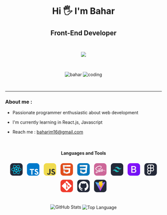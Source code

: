 <h1 align="center">Hi 🖐 I'm Bahar</h1> 
<h2 align="center">Front-End Developer</h2> 
 <br>
 <p align="center">
  <a href="https://www.linkedin.com/in/bahar-jafarimehr/"><img
      src="https://img.shields.io/badge/LinkedIn-0077B5?style=for-the-badge&labelColor=f4f4f4&logo=linkedin&logoColor=0077B5&link=https://www.linkedin.com/in/mre-dev/"></a>

</p>
<br>
<p align="center"> <span align="left"><img src="https://komarev.com/ghpvc/?username=bahar-jfr&label=Profile%20views&color=0e75b6&style=flat" alt="bahar" /></span>
<span align="right">
<img  alt="coding" width="350" src="https://cdn.dribbble.com/users/4767249/screenshots/19975971/media/5ece3734f172e867e512f8a690822c66.gif"></span>  </p>
<br><hr>
<p align="left">
<h3> About me :</h3>

- Passionate programmer enthusiastic about web development

- I'm currently learning in React.js, Javascript

- Reach me : baharjm16@gmail.com
</p>
<br>
<h4 align="center">Languages and Tools</h4>
<p align="center">
  <a target="_blank" href="https://reactjs.org/"><img height="40" style="margin:5px;" src="https://github.com/tandpfun/skill-icons/blob/main/icons/React-Dark.svg?raw=true"></a>
  <a target="_blank" href="https://typescriptlang.org/"><img height="40" style="margin:5px;" src="https://github.com/tandpfun/skill-icons/blob/main/icons/TypeScript.svg?raw=true"></a> 
  <a target="_blank" href="https://javascript.info/"><img height="40" style="margin:5px;" src="https://github.com/tandpfun/skill-icons/blob/main/icons/JavaScript.svg?raw=true"></a>
  <a target="_blank" href="https://www.w3schools.com/html/"><img height="40" style="margin:5px;" src="https://github.com/tandpfun/skill-icons/blob/main/icons/HTML.svg?raw=true"></a>
  <a target="_blank" href="https://www.w3schools.com/css/"><img height="40" style="margin:5px;" src="https://github.com/tandpfun/skill-icons/blob/main/icons/CSS.svg?raw=true"></a>
<!-- <a target="_blank" href="https://nextjs.org/"><img height="40" style="margin:5px;" src="https://github.com/tandpfun/skill-icons/blob/main/icons/NextJS-Light.svg?raw=true"></a> 
  <a target="_blank" href="https://redux.js.org/"><img height="40" style="margin:5px;" src="https://github.com/tandpfun/skill-icons/blob/main/icons/Redux.svg?raw=true"></a>  -->
  <a target="_blank" href="https://sass-lang.com/"><img height="40" style="margin:5px;" src="https://github.com/tandpfun/skill-icons/blob/main/icons/Sass.svg?raw=true"></a>
   <a target="_blank" href="https://tailwindcss.com/"><img height="40" style="margin:5px;" src="https://github.com/tandpfun/skill-icons/blob/main/icons/TailwindCSS-Dark.svg?raw=true"></a>
<!--    <a target="_blank" href="https://material-ui.com/"><img height="40" style="margin:5px;" src="https://github.com/tandpfun/skill-icons/blob/main/icons/MaterialUI-Light.svg?raw=true"></a>  -->
  <a target="_blank" href="https://getbootstrap.com/"><img height="40" style="margin:5px;" src="https://github.com/tandpfun/skill-icons/blob/main/icons/Bootstrap.svg?raw=true"></a>
  <a target="_blank" href="https://www.figma.com/"><img height="40" style="margin:5px;" src="https://github.com/tandpfun/skill-icons/blob/main/icons/Figma-Dark.svg?raw=true"></a>
  <a target="_blank" href="https://git-scm.com/"><img height="40" style="margin:5px;" src="https://github.com/tandpfun/skill-icons/blob/main/icons/Git.svg?raw=true"></a>
  <a target="_blank" href="https://github.com/"><img height="40" style="margin:5px;" src="https://github.com/tandpfun/skill-icons/blob/main/icons/Github-Dark.svg?raw=true"></a>
<!--   <a><img height="40" style="margin:5px;" src="https://github.com/tandpfun/skill-icons/blob/main/icons/Discord.svg?raw=true"></a>  -->
<a><img height="40" style="margin:5px;" src="https://github.com/tandpfun/skill-icons/blob/main/icons/Vite-Dark.svg?raw=true"></a>
<!-- <a><img height="40" style="margin:5px;" src="https://github.com/tandpfun/skill-icons/blob/main/icons/Vercel-Dark.svg?raw=true"></a> -->
</p>

</br>
<div align="center">
  <img alt="GitHub Stats" align="top" width="65%" height="240px" src="https://github-readme-stats.vercel.app/api?username=bahar-jfr&theme=algolia" />
  <img alt="Top Language" align="center" width="32%" height="240px" src="https://github-readme-stats.vercel.app/api/top-langs/?username=bahar-jfr&langs_count=5&theme=algolia" />
</div>